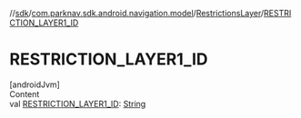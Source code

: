 //[sdk](../../../index.md)/[com.parknav.sdk.android.navigation.model](../index.md)/[RestrictionsLayer](index.md)/[RESTRICTION_LAYER1_ID](-r-e-s-t-r-i-c-t-i-o-n_-l-a-y-e-r1_-i-d.md)



# RESTRICTION_LAYER1_ID  
[androidJvm]  
Content  
val [RESTRICTION_LAYER1_ID](-r-e-s-t-r-i-c-t-i-o-n_-l-a-y-e-r1_-i-d.md): [String](https://developer.android.com/reference/kotlin/java/lang/String.html)  



